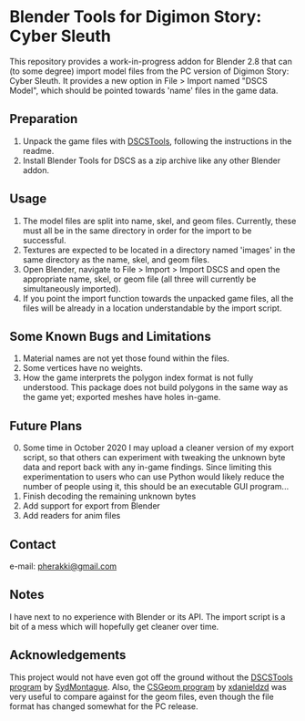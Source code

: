 # Blender Tools for Digimon Story: Cyber Sleuth
This repository provides a work-in-progress addon for Blender 2.8 that can (to some degree) import model files from the PC version of Digimon Story: Cyber Sleuth. It provides a new option in File > Import named "DSCS Model", which should be pointed towards 'name' files in the game data. 

## Preparation
1. Unpack the game files with [DSCSTools](https://github.com/SydMontague/DSCSTools), following the instructions in the readme.
2. Install Blender Tools for DSCS as a zip archive like any other Blender addon.

## Usage
1. The model files are split into name, skel, and geom files. Currently, these must all be in the same directory in order for the import to be successful.
2. Textures are expected to be located in a directory named 'images' in the same directory as the name, skel, and geom files.
3. Open Blender, navigate to File > Import > Import DSCS and open the appropriate name, skel, or geom file (all three will currently be simultaneously imported).
4. If you point the import function towards the unpacked game files, all the files will be already in a location understandable by the import script.

## Some Known Bugs and Limitations
1. Material names are not yet those found within the files.
2. Some vertices have no weights.
3. How the game interprets the polygon index format is not fully understood. This package does not build polygons in the same way as the game yet; exported meshes have holes in-game.

## Future Plans
0. Some time in October 2020 I may upload a cleaner version of my export script, so that others can experiment with tweaking the unknown byte data and report back with any in-game findings. Since limiting this experimentation to users who can use Python would likely reduce the number of people using it, this should be an executable GUI program...
1. Finish decoding the remaining unknown bytes
2. Add support for export from Blender
3. Add readers for anim files

## Contact
e-mail: pherakki@gmail.com

## Notes
I have next to no experience with Blender or its API. The import script is a bit of a mess which will hopefully get cleaner over time.

## Acknowledgements
This project would not have even got off the ground without the [DSCSTools program](https://github.com/SydMontague/DSCSTools) by [SydMontague](https://github.com/SydMontague). Also, the [CSGeom program](https://github.com/xdanieldzd/CSGeom) by [xdanieldzd](https://github.com/xdanieldzd) was very useful to compare against for the geom files, even though the file format has changed somewhat for the PC release.
